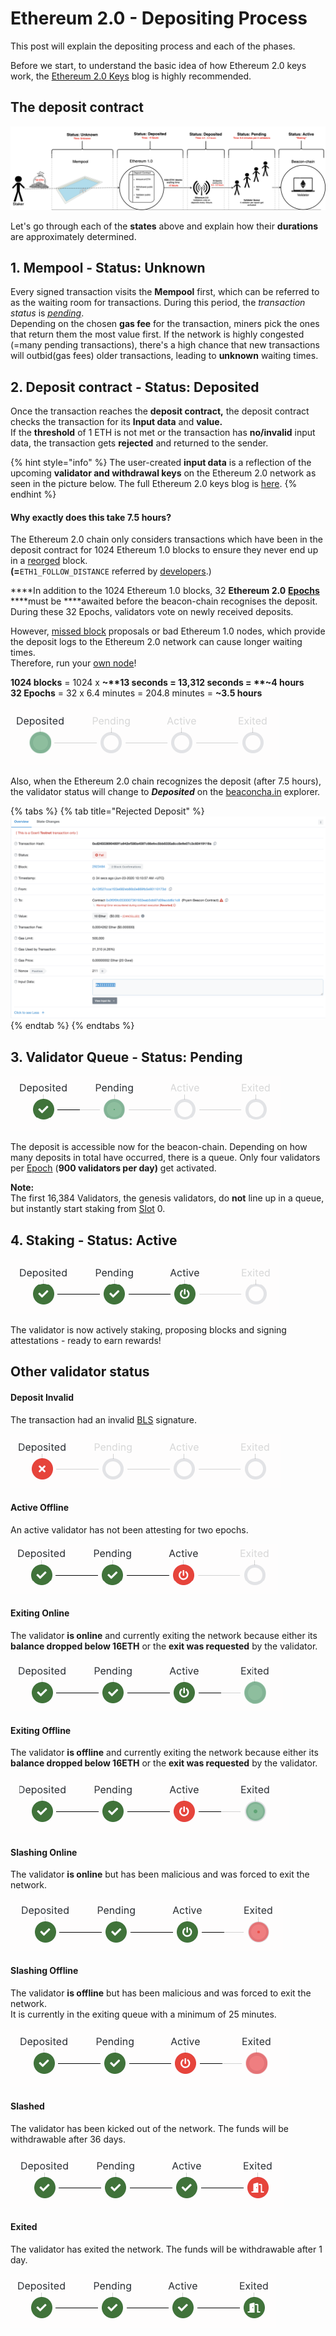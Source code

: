 # Ethereum 2.0 - Depositing Process

This post will explain the depositing process and each of the phases.  
  
Before we start, to understand the basic idea of how Ethereum 2.0 keys work, the [Ethereum 2.0 Keys](https://kb.beaconcha.in/ethereum-2-keys) blog is highly recommended.

## The deposit contract

![](../.gitbook/assets/image%20%28120%29.png)

Let's go through each of the **states** above and explain how their **durations** are approximately determined.

## **1. Mempool - Status: Unknown**

Every signed transaction visits the **Mempool** first, which can be referred to as the waiting room for transactions. During this period, the _transaction status_ is [_pending_](https://etherscan.io/txsPending).   
Depending on the chosen **gas fee** for the transaction, miners pick the ones that return them the most value first. If the network is highly congested \(=many pending transactions\), there's a high chance that new transactions will outbid\(gas fees\) older transactions, leading to **unknown** waiting times.

## 2. Deposit contract - Status: Deposited

Once the transaction reaches the **deposit contract,** the deposit contract checks the transaction for its **Input data** and **value.**   
If the **threshold** of 1 ETH is not met or the transaction has **no/invalid** input data, the transaction gets **rejected** and returned to the sender.

{% hint style="info" %}
The user-created **input data** is a reflection of the upcoming **validator and withdrawal keys** on the Ethereum 2.0 network as seen in the picture below. The full Ethereum 2.0 keys blog is [here](https://kb.beaconcha.in/ethereum-2-keys).
{% endhint %}

#### **Why exactly does this take 7.5 hours?**

The Ethereum 2.0 chain only considers transactions which have been in the deposit contract for 1024  Ethereum 1.0 blocks to ensure they never end up in a [reorged](https://en.bitcoin.it/wiki/Chain_Reorganization) block.   
**\(=**`ETH1_FOLLOW_DISTANCE` referred by [developers](https://benjaminion.xyz/eth2-annotated-spec/phase0/beacon-chain/configuration/#misc).\)   
  
****In addition to the 1024 Ethereum 1.0 blocks, 32 **Ethereum 2.0** [**Epochs**](https://kb.beaconcha.in/glossary#epoch) ****must be ****awaited before the beacon-chain recognises the deposit. During these 32 Epochs, validators vote on newly received deposits.   
  
However, [missed block](https://kb.beaconcha.in/glossary#block-status) proposals or bad Ethereum 1.0 nodes, which provide the deposit logs to the Ethereum 2.0 network can cause longer waiting times.   
Therefore, run your [own node](https://kb.beaconcha.in/run-a-goerli-node-eth1-and-beaconnode-eth2)!  
  
**1024 blocks** = 1024 x **~**13 seconds = 13,312 seconds = **~4 hours**  
**32 Epochs** = 32 x 6.4 minutes =  204.8 minutes = **~3.5 hours**

![](../.gitbook/assets/image%20%28115%29.png)

Also, when the Ethereum 2.0 chain recognizes the deposit \(after 7.5 hours\), the validator status will change to _**Deposited**_ on the [beaconcha.in](https://beaconcha.in/validator/0) explorer.

{% tabs %}
{% tab title="Rejected Deposit" %}
![Rejected Transaction](../.gitbook/assets/image%20%2878%29.png)
{% endtab %}
{% endtabs %}



## 3. Validator Queue - Status: Pending

![](../.gitbook/assets/image%20%28108%29.png)

The deposit is accessible now for the beacon-chain. Depending on how many deposits in total have occurred, there is a queue. Only four validators per [Epoch](https://kb.beaconcha.in/glossary#epoch) \(**900 validators per day\)** get activated.  
  
**Note:**   
The first 16,384 Validators, the genesis validators, do **not** line up in a queue, but instantly start staking from [Slot](https://kb.beaconcha.in/glossary#slots-32-slots-1-epoch) 0.

## 4. Staking - Status: Active

![](../.gitbook/assets/image%20%28112%29.png)

The validator is now actively staking, proposing blocks and signing attestations - ready to earn rewards!

## Other validator status



#### Deposit Invalid

The transaction had an invalid [BLS](https://kb.beaconcha.in/ethereum-2-keys#general) signature.

![](../.gitbook/assets/image%20%28110%29.png)

#### Active Offline

An active validator has not been attesting for two epochs.

![](../.gitbook/assets/image%20%28117%29.png)

#### Exiting Online

The validator **is online** and currently exiting the network because either its **balance dropped below 16ETH** or the **exit was requested** by the validator.

![](../.gitbook/assets/image%20%28104%29.png)

#### Exiting Offline 

The validator **is offline** and currently exiting the network because either its **balance dropped below 16ETH** or the **exit was requested** by the validator.

![](../.gitbook/assets/image%20%28103%29.png)

#### Slashing Online

The validator **is online** but has been malicious and was forced to exit the network.

![](../.gitbook/assets/image%20%28105%29.png)

#### Slashing Offline 

The validator **is offline** but has been malicious and was forced to exit the network.   
It is currently in the exiting queue with a minimum of 25 minutes.

![](../.gitbook/assets/image%20%28114%29.png)

#### Slashed

The validator has been kicked out of the network. The funds will be withdrawable after 36 days.

![](../.gitbook/assets/image%20%28106%29.png)

#### Exited

The validator has exited the network. The funds will be withdrawable after 1 day.

![](../.gitbook/assets/image%20%28116%29.png)



